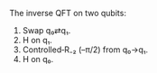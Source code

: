 The inverse QFT on two qubits:  
1) Swap q₀⇄q₁.  
2) H on q₁.  
3) Controlled‐R₋₂ (–π/2) from q₀→q₁.  
4) H on q₀.
